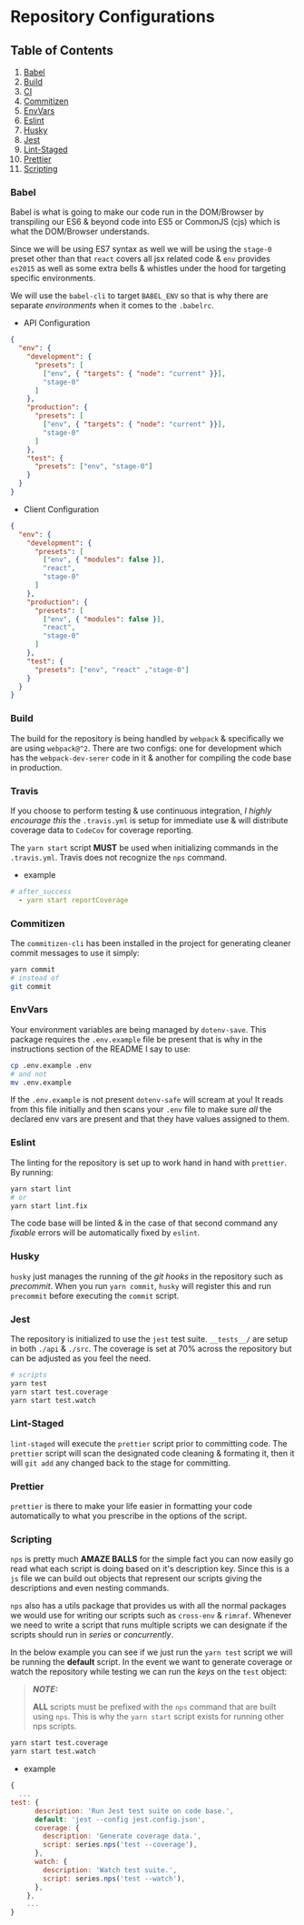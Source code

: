# Repository Configurations

## Table of Contents

1. [Babel](#babel)
1. [Build](#build)
1. [CI](#travis)
1. [Commitizen](#commitizen)
1. [EnvVars](#envvars)
1. [Eslint](#eslint)
1. [Husky](#husky)
1. [Jest](#jest)
1. [Lint-Staged](#lint-staged)
1. [Prettier](#prettier)
1. [Scripting](#scripting)


### Babel

Babel is what is going to make our code run in the DOM/Browser by transpiling our ES6 & beyond code into ES5 or CommonJS (cjs) which is what the DOM/Browser understands.

Since we will be using ES7 syntax as well we will be using the `stage-0` preset other than that `react` covers all jsx related code & `env` provides `es2015` as well as some extra bells & whistles under the hood for targeting specific environments.

We will use the `babel-cli` to target `BABEL_ENV` so that is why there are separate _environments_ when it comes to the `.babelrc`.

- API Configuration

```json
{
  "env": {
    "development": {
      "presets": [
        ["env", { "targets": { "node": "current" }}],
        "stage-0"
      ]
    },
    "production": {
      "presets": [
        ["env", { "targets": { "node": "current" }}],
        "stage-0"
      ]
    },
    "test": {
      "presets": ["env", "stage-0"]
    }
  }
}
```

- Client Configuration

```json
{
  "env": {
    "development": {
      "presets": [
        ["env", { "modules": false }],
        "react",
        "stage-0"
      ]
    },
    "production": {
      "presets": [
        ["env", { "modules": false }],
        "react",
        "stage-0"
      ]
    },
    "test": {
      "presets": ["env", "react" ,"stage-0"]
    }
  }
}
```

### Build

The build for the repository is being handled by `webpack` & specifically we are using `webpack@^2`. There are two configs: one for development which has the `webpack-dev-serer` code in it & another for compiling the code base in production.

### Travis

If you choose to perform testing & use continuous integration, _I highly encourage this_ the `.travis.yml` is setup for immediate use & will distribute coverage data to `CodeCov` for coverage reporting.

The `yarn start` script **MUST** be used when initializing commands in the `.travis.yml`. Travis does not recognize the `nps` command.

- example

```yml
# after_success
  - yarn start reportCoverage
```

### Commitizen

The `commitizen-cli` has been installed in the project for generating cleaner commit messages to use it simply:

```sh
yarn commit
# instead of
git commit
```

### EnvVars

Your environment variables are being managed by `dotenv-save`. This package requires the `.env.example` file be present that is why in the instructions section of the README I say to use:

```sh
cp .env.example .env
# and not
mv .env.example
```

If the `.env.example` is not present `dotenv-safe` will scream at you! It reads from this file initially and then scans your `.env` file to make sure _all_ the declared env vars are present and that they have values assigned to them.

### Eslint

The linting for the repository is set up to work hand in hand with `prettier`. By running:

```sh
yarn start lint
# or
yarn start lint.fix
```

The code base will be linted & in the case of that second command any _fixable_ errors will be automatically fixed by `eslint`.

### Husky

`husky` just manages the running of the _git hooks_ in the repository such as _precommit_. When you run `yarn commit`, `husky` will register this and run `precommit` before executing the `commit` script.

### Jest

The repository is initialized to use the `jest` test suite. `__tests__/` are setup in both `./api` & `./src`. The coverage is set at 70% across the repository but can be adjusted as you feel the need.

```sh
# scripts
yarn test
yarn start test.coverage
yarn start test.watch
```

### Lint-Staged

`lint-staged` will execute the `prettier` script prior to committing code. The `prettier` script will scan the designated code cleaning & formating it, then it will `git add` any changed back to the stage for committing.

### Prettier

`prettier` is there to make your life easier in formatting your code automatically to what you prescribe in the options of the script.

### Scripting

`nps` is pretty much **AMAZE BALLS** for the simple fact you can now easily go read what each script is doing based on it's description key. Since this is a `js` file we can build out objects that represent our scripts giving the descriptions and even nesting commands.

`nps` also has a utils package that provides us with all the normal packages we would use for writing our scripts such as `cross-env` & `rimraf`. Whenever we need to write a script that runs multiple scripts we can designate if the scripts should run in _series_ or _concurrently_.

In the below example you can see if we just run the `yarn test` script we will be running the **default** script. In the event we want to generate coverage or watch the repository while testing we can run the _keys_ on the `test` object:


> ***NOTE:***
>
> **ALL** scripts must be prefixed with the `nps` command that are built using `nps`. This is why the `yarn start` script exists for running other nps scripts.

```sh
yarn start test.coverage
yarn start test.watch
```

- example

```js
{
  ...
test: {
      description: 'Run Jest test suite on code base.',
      default: 'jest --config jest.config.json',
      coverage: {
        description: 'Generate coverage data.',
        script: series.nps('test --coverage'),
      },
      watch: {
        description: 'Watch test suite.',
        script: series.nps('test --watch'),
      },
    },
    ...
}

```
